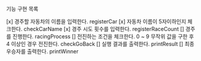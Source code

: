 기능 구현 목록

[x] 경주할 자동차의 이름을 입력한다. registerCar
    [x] 자동차 이름이 5자이하인지 체크한다. checkCarName
[x] 경주 시도 횟수를 입력한다. registerRaceCount
[] 경주를 진행한다.    racingProcess
    [] 전진하는 조건을 체크한다. 0 ~ 9 무작위 값을 구한 후 4 이상인 경우 전진한다. checkGoBack
    [] 실행 결과를 출력한다. printResult
[] 최종 우승자를 출력한다. printWinner